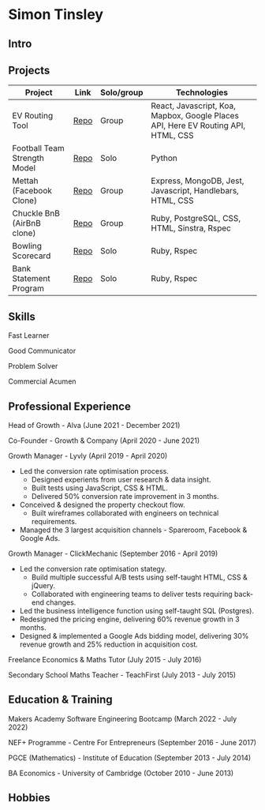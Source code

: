 # Simon Tinsley

## Intro

## Projects

| Project | Link | Solo/group | Technologies |
| ------- | ---- | ---------- | ------------ |
| EV Routing Tool | [Repo](https://github.com/sjtinsley/ev-routing) | Group | React, Javascript, Koa, Mapbox, Google Places API, Here EV Routing API, HTML, CSS |
| Football Team Strength Model | [Repo](https://github.com/sjtinsley/teamstrengthmodel) | Solo | Python |
| Mettah (Facebook Clone) | [Repo](https://github.com/tomoneill32/acebook-allowTeamToReceiveName) | Group | Express, MongoDB, Jest, Javascript, Handlebars, HTML, CSS |
| Chuckle BnB (AirBnB clone) | [Repo](https://github.com/sjtinsley/chuckle_brothers_bnb) | Group | Ruby, PostgreSQL, CSS, HTML, Sinstra, Rspec |
| Bowling Scorecard | [Repo](https://github.com/sjtinsley/bowling-scorecard-ruby) | Solo | Ruby, Rspec |
| Bank Statement Program | [Repo](https://github.com/sjtinsley/bank-tech-test) | Solo | Ruby, Rspec |

## Skills

Fast Learner


Good Communicator

Problem Solver

Commercial Acumen


## Professional Experience

Head of Growth - Alva (June 2021 - December 2021)

Co-Founder - Growth & Company (April 2020 - June 2021)

Growth Manager - Lyvly (April 2019 - April 2020)
* Led the conversion rate optimisation process.
  * Designed experients from user research & data insight.
  * Built tests using JavaScript, CSS & HTML.
  * Delivered 50% conversion rate improvement in 3 months.
* Conceived & designed the property checkout flow.
  * Built wireframes collaborated with engineers on technical requirements.
* Managed the 3 largest acquisition channels - Spareroom, Facebook & Google Ads.


Growth Manager - ClickMechanic (September 2016 - April 2019)
* Led the conversion rate optimisation stategy.
  * Build multiple successful A/B tests using self-taught HTML, CSS & jQuery.
  * Collaborated with engineering teams to deliver tests requiring back-end changes.
* Led the business intelligence function using self-taught SQL (Postgres).
* Redesigned the pricing engine, delivering 60% revenue growth in 3 months.
* Designed & implemented a Google Ads bidding model, delivering 30% revenue growth and 25% reduction in acquisition cost.

Freelance Economics & Maths Tutor (July 2015 - July 2016)

Secondary School Maths Teacher - TeachFirst (July 2013 - July 2015)


## Education & Training

Makers Academy Software Engineering Bootcamp (March 2022 - July 2022)

NEF+ Programme - Centre For Entrepreneurs (September 2016 - June 2017)

PGCE (Mathematics) - Institute of Education (September 2013 - July 2014)

BA Economics - University of Cambridge (October 2010 - June 2013)

## Hobbies
